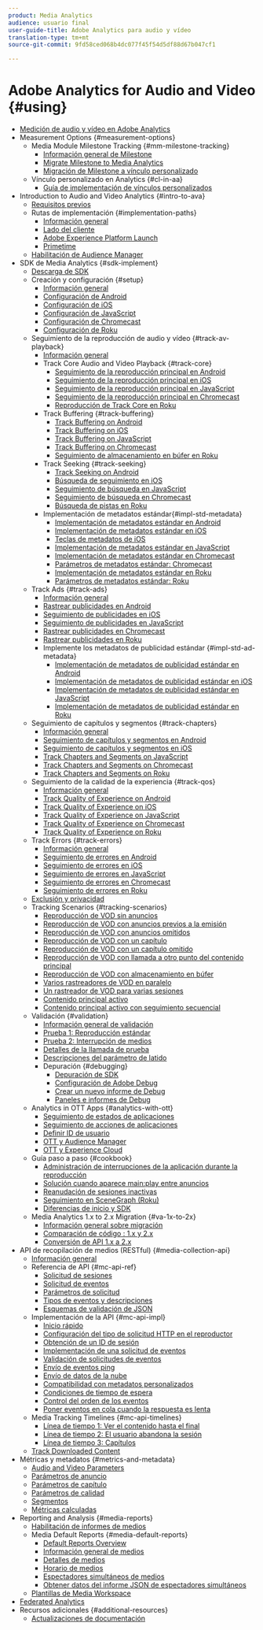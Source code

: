 ```yaml
---
product: Media Analytics
audience: usuario final
user-guide-title: Adobe Analytics para audio y vídeo
translation-type: tm+mt
source-git-commit: 9fd58ced068b4dc077f45f54d5df88d67b047cf1

---
```



# Adobe Analytics for Audio and Video {#using}

+ [Medición de audio y vídeo en Adobe Analytics](media-overview.md)
+ Measurement Options {#measurement-options}
   + Media Module Milestone Tracking {#mm-milestone-tracking}
      + [Información general de Milestone](measurement-options/mm-milestone-tracking/milestone-overview.md)
      + [Migrate Milestone to Media Analytics](measurement-options/mm-milestone-tracking/migrate-ms-to-va.md)
      + [Migración de Milestone a vínculo personalizado](measurement-options/mm-milestone-tracking/migrate-ms-to-cl.md)
   + Vínculo personalizado en Analytics {#cl-in-aa}
      + [Guía de implementación de vínculos personalizados](measurement-options/cl-in-aa/cl-impl-guide.md)
+ Introduction to Audio and Video Analytics {#intro-to-ava}
   + [Requisitos previos](intro-to-ava/prereqs.md)
   + Rutas de implementación {#implementation-paths}
      + [Información general](intro-to-ava/implementation-paths/implementation-paths.md)
      + [Lado del cliente](intro-to-ava/implementation-paths/client-side-path.md)
      + [Adobe Experience Platform Launch](intro-to-ava/implementation-paths/launch-path.md)
      + [Primetime](intro-to-ava/implementation-paths/primetime-path.md)
   + [Habilitación de Audience Manager](intro-to-ava/am-enablement.md)
+ SDK de Media Analytics {#sdk-implement}
   + [Descarga de SDK](sdk-implement/download-sdks.md)
   + Creación y configuración {#setup}
      + [Información general](sdk-implement/setup/setup-overview.md)
      + [Configuración de Android](sdk-implement/setup/set-up-android.md)
      + [Configuración de iOS](sdk-implement/setup/set-up-ios.md)
      + [Configuración de JavaScript](sdk-implement/setup/set-up-js.md)
      + [Configuración de Chromecast](sdk-implement/setup/set-up-chromecast.md)
      + [Configuración de Roku](sdk-implement/setup/set-up-roku.md)
   + Seguimiento de la reproducción de audio y vídeo {#track-av-playback}
      + [Información general](sdk-implement/track-av-playback/track-core-overview.md)
      + Track Core Audio and Video Playback {#track-core}
         + [Seguimiento de la reproducción principal en Android](sdk-implement/track-av-playback/track-core/track-core-android.md)
         + [Seguimiento de la reproducción principal en iOS](sdk-implement/track-av-playback/track-core/track-core-ios.md)
         + [Seguimiento de la reproducción principal en JavaScript](sdk-implement/track-av-playback/track-core/track-core-js.md)
         + [Seguimiento de la reproducción principal en Chromecast](sdk-implement/track-av-playback/track-core/track-core-chromecast.md)
         + [Reproducción de Track Core en Roku](sdk-implement/track-av-playback/track-core/track-core-roku.md)
      + Track Buffering {#track-buffering}
         + [Track Buffering on Android](sdk-implement/track-av-playback/track-buffering/track-buffering-android.md)
         + [Track Buffering on iOS](sdk-implement/track-av-playback/track-buffering/track-buffering-ios.md)
         + [Track Buffering on JavaScript](sdk-implement/track-av-playback/track-buffering/track-buffering-js.md)
         + [Track Buffering on Chromecast](sdk-implement/track-av-playback/track-buffering/track-buffering-chromecast.md)
         + [Seguimiento de almacenamiento en búfer en Roku](sdk-implement/track-av-playback/track-buffering/track-buffering-roku.md)
      + Track Seeking {#track-seeking}
         + [Track Seeking on Android](sdk-implement/track-av-playback/track-seeking/track-seeking-android.md)
         + [Búsqueda de seguimiento en iOS](sdk-implement/track-av-playback/track-seeking/track-seeking-ios.md)
         + [Seguimiento de búsqueda en JavaScript](sdk-implement/track-av-playback/track-seeking/track-seeking-js.md)
         + [Seguimiento de búsqueda en Chromecast](sdk-implement/track-av-playback/track-seeking/track-seeking-chromecast.md)
         + [Búsqueda de pistas en Roku](sdk-implement/track-av-playback/track-seeking/track-seeking-roku.md)
      + Implementación de metadatos estándar{#impl-std-metadata}
         + [Implementación de metadatos estándar en Android](sdk-implement/track-av-playback/impl-std-metadata/impl-std-metadata-android.md)
         + [Implementación de metadatos estándar en iOS](sdk-implement/track-av-playback/impl-std-metadata/impl-std-metadata-ios.md)
         + [Teclas de metadatos de iOS](sdk-implement/track-av-playback/impl-std-metadata/ios-metadata-keys.md)
         + [Implementación de metadatos estándar en JavaScript](sdk-implement/track-av-playback/impl-std-metadata/impl-std-metadata-js.md)
         + [Implementación de metadatos estándar en Chromecast](sdk-implement/track-av-playback/impl-std-metadata/impl-std-metadata-chromecast.md)
         + [Parámetros de metadatos estándar: Chromecast](sdk-implement/track-av-playback/impl-std-metadata/chromecast-metadata.md)
         + [Implementación de metadatos estándar en Roku](sdk-implement/track-av-playback/impl-std-metadata/impl-std-metadata-roku.md)
         + [Parámetros de metadatos estándar: Roku](sdk-implement/track-av-playback/impl-std-metadata/roku-metadata.md)
   + Track Ads {#track-ads}
      + [Información general](sdk-implement/track-ads/track-ads-overview.md)
      + [Rastrear publicidades en Android](sdk-implement/track-ads/track-ads-android.md)
      + [Seguimiento de publicidades en iOS](sdk-implement/track-ads/track-ads-ios.md)
      + [Seguimiento de publicidades en JavaScript](sdk-implement/track-ads/track-ads-js.md)
      + [Rastrear publicidades en Chromecast](sdk-implement/track-ads/track-ads-chromecast.md)
      + [Rastrear publicidades en Roku](sdk-implement/track-ads/track-ads-roku.md)
      + Implemente los metadatos de publicidad estándar {#impl-std-ad-metadata}
         + [Implementación de metadatos de publicidad estándar en Android](sdk-implement/track-ads/impl-std-ad-metadata/impl-std-ad-metadata-android.md)
         + [Implementación de metadatos de publicidad estándar en iOS](sdk-implement/track-ads/impl-std-ad-metadata/impl-std-ad-metadata-ios.md)
         + [Implementación de metadatos de publicidad estándar en JavaScript](sdk-implement/track-ads/impl-std-ad-metadata/impl-std-ad-metadata-js.md)
         + [Implementación de metadatos de publicidad estándar en Roku](sdk-implement/track-ads/impl-std-ad-metadata/impl-std-ad-metadata-roku.md)
   + Seguimiento de capítulos y segmentos {#track-chapters}
      + [Información general](sdk-implement/track-chapters/track-chapters-overview.md)
      + [Seguimiento de capítulos y segmentos en Android](sdk-implement/track-chapters/track-chapters-android.md)
      + [Seguimiento de capítulos y segmentos en iOS](sdk-implement/track-chapters/track-chapters-ios.md)
      + [Track Chapters and Segments on JavaScript](sdk-implement/track-chapters/track-chapters-js.md)
      + [Track Chapters and Segments on Chromecast](sdk-implement/track-chapters/track-chapters-chromecast.md)
      + [Track Chapters and Segments on Roku](sdk-implement/track-chapters/track-chapters-roku.md)
   + Seguimiento de la calidad de la experiencia {#track-qos}
      + [Información general](sdk-implement/track-qos/track-qos-overview.md)
      + [Track Quality of Experience on Android](sdk-implement/track-qos/track-qos-android.md)
      + [Track Quality of Experience on iOS](sdk-implement/track-qos/track-qos-ios.md)
      + [Track Quality of Experience on JavaScript](sdk-implement/track-qos/track-qos-js.md)
      + [Track Quality of Experience on Chromecast](sdk-implement/track-qos/track-qos-chromecast.md)
      + [Track Quality of Experience on Roku](sdk-implement/track-qos/track-qos-roku.md)
   + Track Errors {#track-errors}
      + [Información general](sdk-implement/track-errors/track-errors-overview.md)
      + [Seguimiento de errores en Android](sdk-implement/track-errors/track-errors-android.md)
      + [Seguimiento de errores en iOS](sdk-implement/track-errors/track-errors-ios.md)
      + [Seguimiento de errores en JavaScript](sdk-implement/track-errors/track-errors-js.md)
      + [Seguimiento de errores en Chromecast](sdk-implement/track-errors/track-errors-chromecast.md)
      + [Seguimiento de errores en Roku](sdk-implement/track-errors/track-errors-roku.md)
   + [Exclusión y privacidad](sdk-implement/opt-out-privacy.md)
   + Tracking Scenarios {#tracking-scenarios}
      + [Reproducción de VOD sin anuncios](sdk-implement/tracking-scenarios/vod-no-intrs-details.md)
      + [Reproducción de VOD con anuncios previos a la emisión](sdk-implement/tracking-scenarios/vod-preroll-ads.md)
      + [Reproducción de VOD con anuncios omitidos](sdk-implement/tracking-scenarios/vod-skipped-ads.md)
      + [Reproducción de VOD con un capítulo](sdk-implement/tracking-scenarios/vod-one-chapter.md)
      + [Reproducción de VOD con un capítulo omitido](sdk-implement/tracking-scenarios/vod-skipped-chapter.md)
      + [Reproducción de VOD con llamada a otro punto del contenido principal](sdk-implement/tracking-scenarios/vod-seeking.md)
      + [Reproducción de VOD con almacenamiento en búfer](sdk-implement/tracking-scenarios/vod-buffering.md)
      + [Varios rastreadores de VOD en paralelo](sdk-implement/tracking-scenarios/vod-multi-trackers.md)
      + [Un rastreador de VOD para varias sesiones](sdk-implement/tracking-scenarios/vod-multi-track-one-session.md)
      + [Contenido principal activo](sdk-implement/tracking-scenarios/live-main-content.md)
      + [Contenido principal activo con seguimiento secuencial](sdk-implement/tracking-scenarios/live-sequential.md)
   + Validación {#validation}
      + [Información general de validación](sdk-implement/validation/validation-overview.md)
      + [Prueba 1: Reproducción estándar](sdk-implement/validation/test1-standard-playback.md)
      + [Prueba 2: Interrupción de medios](sdk-implement/validation/test2-media-interrupt.md)
      + [Detalles de la llamada de prueba](sdk-implement/validation/test-call-details.md)
      + [Descripciones del parámetro de latido](sdk-implement/validation/heartbeat-params.md)
      + Depuración {#debugging}
         + [Depuración de SDK](sdk-implement/validation/debugging/sdk-debugging.md)
         + [Configuración de Adobe Debug](sdk-implement/validation/debugging/config-adobe-debug.md)
         + [Crear un nuevo informe de Debug](sdk-implement/validation/debugging/create-new-debug-report.md)
         + [Paneles e informes de Debug](sdk-implement/validation/debugging/debug-dash-repts.md)
   + Analytics in OTT Apps {#analytics-with-ott}
      + [Seguimiento de estados de aplicaciones](sdk-implement/analytics-with-ott/track-app-states.md)
      + [Seguimiento de acciones de aplicaciones](sdk-implement/analytics-with-ott/track-app-actions.md)
      + [Definir ID de usuario](sdk-implement/analytics-with-ott/set-user-ids.md)
      + [OTT y Audience Manager](sdk-implement/analytics-with-ott/ott-am.md)
      + [OTT y Experience Cloud](sdk-implement/analytics-with-ott/ott-experience-cloud.md)
   + Guía paso a paso {#cookbook}
      + [Administración de interrupciones de la aplicación durante la reproducción](sdk-implement/cookbook/app-interrupts.md)
      + [Solución cuando aparece main:play entre anuncios](sdk-implement/cookbook/fix-ad-play-ad.md)
      + [Reanudación de sesiones inactivas](sdk-implement/cookbook/resuming-inactive.md)
      + [Seguimiento en SceneGraph (Roku)](sdk-implement/cookbook/sdk-track-scenegraph.md)
      + [Diferencias de inicio y SDK](sdk-implement/cookbook/sdk-vs-launch-qoe.md)
   + Media Analytics 1.x to 2.x Migration {#va-1x-to-2x}
      + [Información general sobre migración](sdk-implement/va-1x-to-2x/mig-1x-2x-overview.md)
      + [Comparación de código : 1.x y 2.x](sdk-implement/va-1x-to-2x/code-comparison-1x-2x.md)
      + [Conversión de API 1.x a 2.x](sdk-implement/va-1x-to-2x/1x-2x-api-change.md)
+ API de recopilación de medios (RESTful) {#media-collection-api}
   + [Información general](media-collection-api/mc-api-overview.md)
   + Referencia de API {#mc-api-ref}
      + [Solicitud de sesiones](media-collection-api/mc-api-ref/mc-api-sessions-req.md)
      + [Solicitud de eventos](media-collection-api/mc-api-ref/mc-api-events-req.md)
      + [Parámetros de solicitud](media-collection-api/mc-api-ref/mc-api-req-params.md)
      + [Tipos de eventos y descripciones](media-collection-api/mc-api-ref/mc-api-event-types.md)
      + [Esquemas de validación de JSON](media-collection-api/mc-api-ref/mc-api-json-validation.md)
   + Implementación de la API {#mc-api-impl}
      + [Inicio rápido](media-collection-api/mc-api-impl/mc-api-quick-start.md)
      + [Configuración del tipo de solicitud HTTP en el reproductor](media-collection-api/mc-api-impl/mc-api-set-http-req.md)
      + [Obtención de un ID de sesión](media-collection-api/mc-api-impl/mc-api-obtain-sid.md)
      + [Implementación de una solicitud de eventos](media-collection-api/mc-api-impl/mc-api-impl-events-req.md)
      + [Validación de solicitudes de eventos](media-collection-api/mc-api-impl/mc-api-validate-reqs.md)
      + [Envío de eventos ping](media-collection-api/mc-api-impl/mc-api-sed-pings.md)
      + [Envío de datos de la nube](media-collection-api/mc-api-impl/mc-api-sending-qoe.md)
      + [Compatibilidad con metadatos personalizados](media-collection-api/mc-api-impl/mc-api-custom-meta.md)
      + [Condiciones de tiempo de espera](media-collection-api/mc-api-impl/mc-api-timeout.md)
      + [Control del orden de los eventos](media-collection-api/mc-api-impl/mc-api-ctrl-order.md)
      + [Poner eventos en cola cuando la respuesta es lenta](media-collection-api/mc-api-impl/mc-api-queuing.md)
   + Media Tracking Timelines {#mc-api-timelines}
      + [Línea de tiempo 1: Ver el contenido hasta el final](media-collection-api/mc-api-timelines/mc-api-timeline-1.md)
      + [Línea de tiempo 2: El usuario abandona la sesión](media-collection-api/mc-api-timelines/mc-api-timeline-2.md)
      + [Línea de tiempo 3: Capítulos](media-collection-api/mc-api-timelines/mc-api-timeline-3.md)
   + [Track Downloaded Content](media-collection-api/track-downloaded-content.md)
+ Métricas y metadatos {#metrics-and-metadata}
   + [Audio and Video Parameters](metrics-and-metadata/audio-video-parameters.md)
   + [Parámetros de anuncio](metrics-and-metadata/ad-parameters.md)
   + [Parámetros de capítulo](metrics-and-metadata/chapter-parameters.md)
   + [Parámetros de calidad](metrics-and-metadata/quality-parameters.md)
   + [Segmentos](metrics-and-metadata/segments.md)
   + [Métricas calculadas](metrics-and-metadata/calculated-metrics.md)
+ Reporting and Analysis {#media-reports}
   + [Habilitación de informes de medios](media-reports/media-reports-enable.md)
   + Media Default Reports {#media-default-reports}
      + [Default Reports Overview](media-reports/media-default-reports/default-reports-overview.md)
      + [Información general de medios](media-reports/media-default-reports/media-reports-overview.md)
      + [Detalles de medios](media-reports/media-default-reports/media-reports-detail.md)
      + [Horario de medios](media-reports/media-default-reports/media-reports-daypart.md)
      + [Espectadores simultáneos de medios](media-reports/media-default-reports/media-concurrent-viewers.md)
      + [Obtener datos del informe JSON de espectadores simultáneos](media-reports/media-default-reports/get-concurrent-json.md)
   + [Plantillas de Media Workspace](media-reports/media-workspace-templates.md)
+ [Federated Analytics](data-sharing/federated-analytics.md)
+ Recursos adicionales {#additional-resources}
   + [Actualizaciones de documentación](additional-resources/doc-updates.md)
